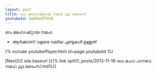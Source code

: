 ```yaml
---
layout: post
title: ഓം മഹോഷ്റ്റായ നമഹ ൧൧ ടൈംസ്
youtubeId: bpM5mXPF9VQ
---
```

 
 
 ഓം മഹോഷ്റ്റായ നമഹ 
 
 -  ആർക്കാണ് വളരെ വലിയ ചുണ്ടുകൾ ഉള്ളത് 
 
  
 
  
 
 
 
 
 
 


{% include youtubePlayer.html id=page.youtubeId %}
 
[Next]({{ site.baseurl }}{% link  split1/_posts/2013-11-18-ഓം മഹാ ഹനവേ നമഹ ൧൧ ടൈംസ്.md%})
 
